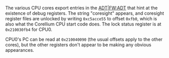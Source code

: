 The various CPU cores export entries in the [ADT|FW:ADT](FW-ADT.md) that hint at the existence of debug registers. The string "coresight" appears, and coresight register files are unlocked by writing `0xc5acce55` to offset `0xfb0`, which is also what the Corellium CPU start code does. The lock status register is at `0x210030fb4` for CPU0.

CPU0's PC can be read at `0x210040090` (the usual offsets apply to the other cores), but the other registers don't appear to be making any obvious appearances.
